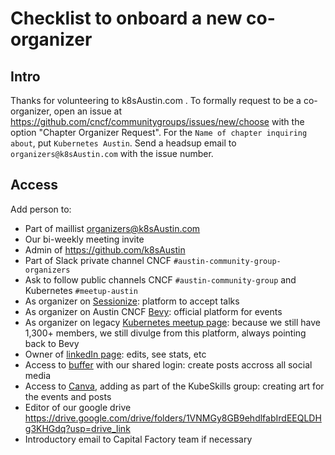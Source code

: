 # Checklist to onboard a new co-organizer

## Intro
Thanks for volunteering to k8sAustin.com .
To formally request to be a co-organizer, open an issue at https://github.com/cncf/communitygroups/issues/new/choose with the option "Chapter Organizer Request".
For the `Name of chapter inquiring about`, put `Kubernetes Austin`.
Send a headsup email to `organizers@k8sAustin.com` with the issue number.

## Access

Add person to:

* Part of maillist organizers@k8sAustin.com
* Our bi-weekly meeting invite
* Admin of https://github.com/k8sAustin
* Part of Slack private channel CNCF `#austin-community-group-organizers`
* Ask to follow public channels CNCF `#austin-community-group` and Kubernetes `#meetup-austin`
* As organizer on [Sessionize](https://sessionize.com/app/organizer/event/13876): platform to accept talks
* As organizer on Austin CNCF [Bevy](https://community.cncf.io/kubernetes-austin/): official platform for events
* As organizer on legacy [Kubernetes meetup page](https://www.meetup.com/kubernetes-austin/): because we still have 1,300+ members, we still divulge from this platform, always pointing back to Bevy
* Owner of [linkedIn page](https://www.linkedin.com/company/97438051/admin/dashboard/): edits, see stats, etc
* Access to [buffer](buffer.com) with our shared login: create posts accross all social media
* Access to [Canva](canva.com), adding as part of the KubeSkills group: creating art for the events and posts
* Editor of our google drive https://drive.google.com/drive/folders/1VNMGy8GB9ehdlfabIrdEEQLDHg3KHGdq?usp=drive_link
* Introductory email to Capital Factory team if necessary  


